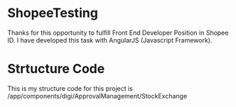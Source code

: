 # ShopeeTesting

Thanks for this opportunity to fulfill Front End Developer Position in Shopee ID. I have developed this task with AngularJS (Javascript Framework). 

# Strtucture Code

This is my structure code for this project is 
/app/components/digi/ApprovalManagement/StockExchange
